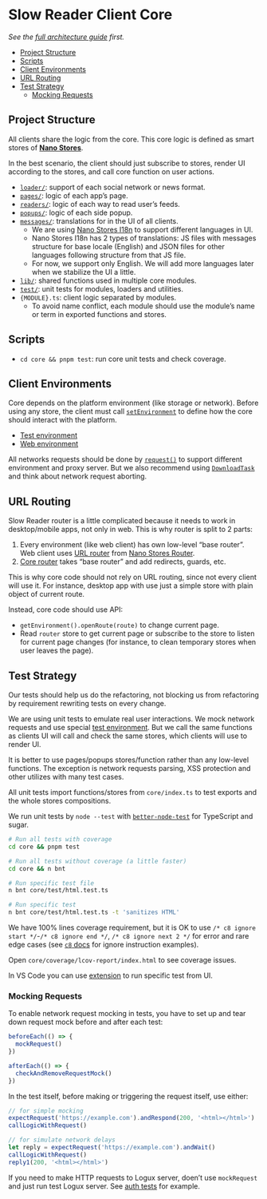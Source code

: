 # Slow Reader Client Core

_See the [full architecture guide](../README.md) first._

- [Project Structure](#project-structure)
- [Scripts](#scripts)
- [Client Environments](#client-environments)
- [URL Routing](#url-routing)
- [Test Strategy](#test-strategy)
  - [Mocking Requests](#mocking-requests)

## Project Structure

All clients share the logic from the core. This core logic is defined as smart stores of **[Nano Stores](https://github.com/nanostores/nanostores)**.

In the best scenario, the client should just subscribe to stores, render UI according to the stores, and call core function on user actions.

- [`loader/`](./loader/): support of each social network or news format.
- [`pages/`](./pages/): logic of each app’s page.
- [`readers/`](./readers/): logic of each way to read user’s feeds.
- [`popups/`](./popups/): logic of each side popup.
- [`messages/`](./messages/): translations for in the UI of all clients.
  - We are using [Nano Stores I18n](https://github.com/nanostores/i18n) to
    support different languages in UI.
  - Nano Stores I18n has 2 types of translations: JS files with messages structure for base locale (English) and JSON files for other languages following structure from that JS file.
  - For now, we support only English. We will add more languages later when we stabilize the UI a little.
- [`lib/`](./lib/): shared functions used in multiple core modules.
- [`test/`](./test/): unit tests for modules, loaders and utilities.
- `{MODULE}.ts`: client logic separated by modules.
  - To avoid name conflict, each module should use the module’s name or term in exported functions and stores.

## Scripts

- `cd core && pnpm test`: run core unit tests and check coverage.

## Client Environments

Core depends on the platform environment (like storage or network). Before using any store, the client must call [`setEnvironment`](./environment.ts) to define how the core should interact with the platform.

- [Test environment](./test/utils.ts)
- [Web environment](../web/main/environment.ts)

All networks requests should be done by [`request()`](./request.ts) to support different environment and proxy server. But we also recommend using [`DownloadTask`](./lib/download.ts) and think about network request aborting.

## URL Routing

Slow Reader router is a little complicated because it needs to work in desktop/mobile apps, not only in web. This is why router is split to 2 parts:

1. Every environment (like web client) has own low-level “base router”. Web client uses [URL router](../web/stores/router.ts) from [Nano Stores Router](https://github.com/nanostores/router).
2. [Core router](./router.ts) takes “base router” and add redirects, guards, etc.

This is why core code should not rely on URL routing, since not every client will use it. For instance, desktop app with use just a simple store with plain object of current route.

Instead, core code should use API:

- `getEnvironment().openRoute(route)` to change current page.
- Read `router` store to get current page or subscribe to the store to listen for current page changes (for instance, to clean temporary stores when user leaves the page).

## Test Strategy

Our tests should help us do the refactoring, not blocking us from refactoring by requirement rewriting tests on every change.

We are using unit tests to emulate real user interactions. We mock network requests and use special [test environment](./test/utils.ts). But we call the same functions as clients UI will call and check the same stores, which clients will use to render UI.

It is better to use pages/popups stores/function rather than any low-level functions. The exception is network requests parsing, XSS protection and other utilizes with many test cases.

All unit tests import functions/stores from `core/index.ts` to test exports and the whole stores compositions.

We run unit tests by `node --test` with [`better-node-test`](https://github.com/ai/better-node-test) for TypeScript and sugar.

```sh
# Run all tests with coverage
cd core && pnpm test

# Run all tests without coverage (a little faster)
cd core && n bnt

# Run specific test file
n bnt core/test/html.test.ts

# Run specific test
n bnt core/test/html.test.ts -t 'sanitizes HTML'
```

We have 100% lines coverage requirement, but it is OK to use `/* c8 ignore start */`-`/* c8 ignore end */`, `/* c8 ignore next 2 */` for error and rare edge cases (see [`c8` docs](https://github.com/bcoe/c8) for ignore instruction examples).

Open `core/coverage/lcov-report/index.html` to see coverage issues.

In VS Code you can use [extension](https://marketplace.visualstudio.com/items?itemName=connor4312.nodejs-testing) to run specific test from UI.

### Mocking Requests

To enable network request mocking in tests, you have to set up and tear down request mock before and after each test:

```ts
beforeEach(() => {
  mockRequest()
})

afterEach(() => {
  checkAndRemoveRequestMock()
})
```

In the test itself, before making or triggering the request itself, use either:

```ts
// for simple mocking
expectRequest('https://example.com').andRespond(200, '<html></html>')
callLogicWithRequest()
```

```ts
// for simulate network delays
let reply = expectRequest('https://example.com').andWait()
callLogicWithRequest()
reply1(200, '<html></html>')
```

If you need to make HTTP requests to Logux server, doen’t use `mockRequest` and just run test Logux server. See [auth tests](./test/auth.test.ts) for example.
